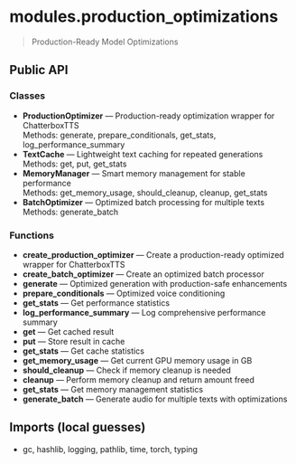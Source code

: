 # modules.production_optimizations

> Production-Ready Model Optimizations

## Public API

### Classes
- **ProductionOptimizer** — Production-ready optimization wrapper for ChatterboxTTS  
  Methods: generate, prepare_conditionals, get_stats, log_performance_summary
- **TextCache** — Lightweight text caching for repeated generations  
  Methods: get, put, get_stats
- **MemoryManager** — Smart memory management for stable performance  
  Methods: get_memory_usage, should_cleanup, cleanup, get_stats
- **BatchOptimizer** — Optimized batch processing for multiple texts  
  Methods: generate_batch

### Functions
- **create_production_optimizer** — Create a production-ready optimized wrapper for ChatterboxTTS
- **create_batch_optimizer** — Create an optimized batch processor
- **generate** — Optimized generation with production-safe enhancements
- **prepare_conditionals** — Optimized voice conditioning
- **get_stats** — Get performance statistics
- **log_performance_summary** — Log comprehensive performance summary
- **get** — Get cached result
- **put** — Store result in cache
- **get_stats** — Get cache statistics
- **get_memory_usage** — Get current GPU memory usage in GB
- **should_cleanup** — Check if memory cleanup is needed
- **cleanup** — Perform memory cleanup and return amount freed
- **get_stats** — Get memory management statistics
- **generate_batch** — Generate audio for multiple texts with optimizations

## Imports (local guesses)
- gc, hashlib, logging, pathlib, time, torch, typing